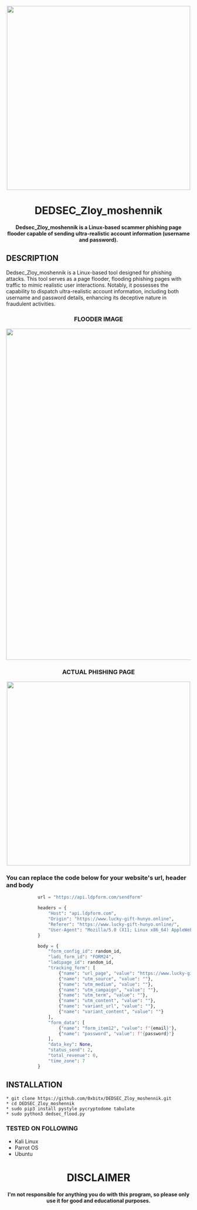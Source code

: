 
<p align="center">
<img src="https://www.office1.com/hubfs/Office1%20Blog%20-%20Graphics%20and%20Images/Phishing%20Blog%201.png#keepProtocol", width="500", height="500">
</p>
<h1 align="center"> DEDSEC_Zloy_moshennik</h1>
<h4 align="center">Dedsec_Zloy_moshennik is a Linux-based scammer phishing page flooder capable of sending ultra-realistic account information (username and password).
</h4>

## DESCRIPTION
Dedsec_Zloy_moshennik is a Linux-based tool designed for phishing attacks. This tool serves as a page flooder, flooding phishing pages with traffic to mimic realistic user interactions. Notably, it possesses the capability to dispatch ultra-realistic account information, including both username and password details, enhancing its deceptive nature in fraudulent activities.

<h3 align="center"> FLOODER IMAGE</h3>
<p align="center">
<img src="https://i.imgur.com/DLYYGmp.png", width="900", height="900">
</p>

<h3 align="center"> ACTUAL PHISHING PAGE</h3>
<p align="center">
<img src="https://i.imgur.com/iGVKiC0.png", width="500", height="500">
</p>

### You can replace the code below for your website's url, header and body
```python
            url = "https://api.ldpform.com/sendform"

            headers = {
                "Host": "api.ldpform.com",
                "Origin": "https://www.lucky-gift-hunyo.online",
                "Referer": "https://www.lucky-gift-hunyo.online/",
                "User-Agent": "Mozilla/5.0 (X11; Linux x86_64) AppleWebKit/537.36 (KHTML, like Gecko) Chrome/119.0.0.0 Safari/537.36"
            }

            body = {
                "form_config_id": random_id,
                "ladi_form_id": "FORM24",
                "ladipage_id": random_id,
                "tracking_form": [
                    {"name": "url_page", "value": "https://www.lucky-gift-hunyo.online/"},
                    {"name": "utm_source", "value": ""},
                    {"name": "utm_medium", "value": ""},
                    {"name": "utm_campaign", "value": ""},
                    {"name": "utm_term", "value": ""},
                    {"name": "utm_content", "value": ""},
                    {"name": "variant_url", "value": ""},
                    {"name": "variant_content", "value": ""}
                ],
                "form_data": [
                    {"name": "form_item12", "value": f"{email}"},
                    {"name": "password", "value": f"{password}"}
                ],
                "data_key": None,
                "status_send": 2,
                "total_revenue": 0,
                "time_zone": 7
            }
```
## INSTALLATION 
    * git clone https://github.com/0xbitx/DEDSEC_Zloy_moshennik.git
    * cd DEDSEC_Zloy_moshennik
    * sudo pip3 install pystyle pycryptodome tabulate
    * sudo python3 dedsec_flood.py

### TESTED ON FOLLOWING
* Kali Linux 
* Parrot OS 
* Ubuntu
  
<h1 align="center"> DISCLAIMER </h1>

<h4 align="center">I'm not responsible for anything you do with this program, so please only use it for good and educational purposes. </h4>
